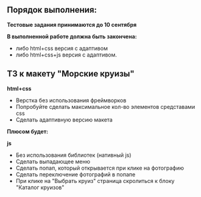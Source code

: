 ## Порядок выполнения:
**Тестовые задания принимаются до 10 сентября**

**В выполненной работе должна быть закончена:**
 - либо html+css версия с адаптивом
 - либо html+css+js версия с адаптивом.

## ТЗ к макету "Морские круизы"

**html+css**

 - Верстка без использования фреймворков
 - Попробуйте сделать максимальное кол-во элементов средставами css
 - Сделать адаптивную версию макета

**Плюсом будет:**

**js**
 
 - Без использования библиотек (нативный js)
 - Сделать выпадающее меню
 - Сделать попап, который открывается при клике на фотографию
 - Сделать переключение фотографий в попапе
 - При клике на "Выбрать круиз" страница скролиться к блоку "Каталог круизов"
